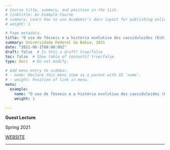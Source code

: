 ```yaml
---
# Course title, summary, and position in the list.
# linktitle: An Example Course
# summary: Learn how to use Academic's docs layout for publishing online courses, software documentation, and tutorials.
# weight: 1

# Page metadata.
title: "O uso de fósseis e a história evolutiva dos cassiduloides (Echinoidea) e evolução do anel calcário em Dendrochirotida( Holothuroidea)"
summary: Universidade Federal da Bahia, 2021
date: "2021-06-1T00:00:00Z"
draft: false  # Is this a draft? true/false
toc: false  # Show table of contents? true/false
type: docs  # Do not modify.

# Add menu entry to sidebar.
# - name: Declare this menu item as a parent with ID `name`.
# - weight: Position of link in menu.
menu:
  example:
    name: "O uso de fósseis e a história evolutiva dos cassiduloides (Echinoidea) e evolução do anel calcário em Dendrochirotida( Holothuroidea)"
    weight: 1
    
---
```


**Guest Lecture**

Spring 2021

[WEBSITE](https://biologia.ufba.br/)

---
